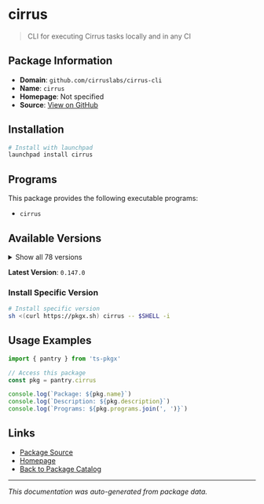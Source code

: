 # cirrus

> CLI for executing Cirrus tasks locally and in any CI

## Package Information

- **Domain**: `github.com/cirruslabs/cirrus-cli`
- **Name**: `cirrus`
- **Homepage**: Not specified
- **Source**: [View on GitHub](https://github.com/pkgxdev/pantry/tree/main/projects/github.com/cirruslabs/cirrus-cli/package.yml)

## Installation

```bash
# Install with launchpad
launchpad install cirrus
```

## Programs

This package provides the following executable programs:

- `cirrus`

## Available Versions

<details>
<summary>Show all 78 versions</summary>

- `0.147.0`, `0.146.0`, `0.145.3`, `0.145.2`, `0.145.1`
- `0.145.0`, `0.144.3`, `0.144.2`, `0.144.1`, `0.144.0`
- `0.143.3`, `0.143.2`, `0.143.1`, `0.143.0`, `0.142.1`
- `0.142.0`, `0.141.0`, `0.140.8`, `0.140.7`, `0.140.6`
- `0.140.5`, `0.140.4`, `0.140.3`, `0.140.2`, `0.140.1`
- `0.140.0`, `0.139.2`, `0.139.1`, `0.139.0`, `0.138.3`
- `0.138.2`, `0.138.1`, `0.138.0`, `0.137.4`, `0.137.3`
- `0.137.2`, `0.137.1`, `0.137.0`, `0.136.0`, `0.135.0`
- `0.134.0`, `0.133.2`, `0.133.1`, `0.133.0`, `0.132.0`
- `0.131.2`, `0.131.1`, `0.131.0`, `0.130.2`, `0.130.1`
- `0.130.0`, `0.129.1`, `0.129.0`, `0.128.0`, `0.127.1`
- `0.127.0`, `0.126.1`, `0.126.0`, `0.125.1`, `0.125.0`
- `0.124.3`, `0.124.2`, `0.124.1`, `0.123.0`, `0.122.4`
- `0.122.3`, `0.122.2`, `0.122.1`, `0.122.0`, `0.121.0`
- `0.120.6`, `0.120.5`, `0.120.4`, `0.120.3`, `0.120.2`
- `0.120.1`, `0.120.0`, `0.119.1`

</details>

**Latest Version**: `0.147.0`

### Install Specific Version

```bash
# Install specific version
sh <(curl https://pkgx.sh) cirrus -- $SHELL -i
```

## Usage Examples

```typescript
import { pantry } from 'ts-pkgx'

// Access this package
const pkg = pantry.cirrus

console.log(`Package: ${pkg.name}`)
console.log(`Description: ${pkg.description}`)
console.log(`Programs: ${pkg.programs.join(', ')}`)
```

## Links

- [Package Source](https://github.com/pkgxdev/pantry/tree/main/projects/github.com/cirruslabs/cirrus-cli/package.yml)
- [Homepage](#)
- [Back to Package Catalog](../../../package-catalog.md)

---

*This documentation was auto-generated from package data.*
